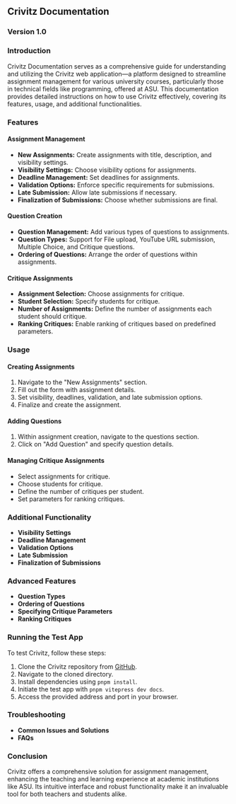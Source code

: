 ## Crivitz Documentation
### Version 1.0

### Introduction
Crivitz Documentation serves as a comprehensive guide for understanding and utilizing the Crivitz web application—a platform designed to streamline assignment management for various university courses, particularly those in technical fields like programming, offered at ASU. This documentation provides detailed instructions on how to use Crivitz effectively, covering its features, usage, and additional functionalities.

### Features
#### Assignment Management
- **New Assignments:** Create assignments with title, description, and visibility settings.
- **Visibility Settings:** Choose visibility options for assignments.
- **Deadline Management:** Set deadlines for assignments.
- **Validation Options:** Enforce specific requirements for submissions.
- **Late Submission:** Allow late submissions if necessary.
- **Finalization of Submissions:** Choose whether submissions are final.

#### Question Creation
- **Question Management:** Add various types of questions to assignments.
- **Question Types:** Support for File upload, YouTube URL submission, Multiple Choice, and Critique questions.
- **Ordering of Questions:** Arrange the order of questions within assignments.

#### Critique Assignments
- **Assignment Selection:** Choose assignments for critique.
- **Student Selection:** Specify students for critique.
- **Number of Assignments:** Define the number of assignments each student should critique.
- **Ranking Critiques:** Enable ranking of critiques based on predefined parameters.

### Usage
#### Creating Assignments
1. Navigate to the "New Assignments" section.
2. Fill out the form with assignment details.
3. Set visibility, deadlines, validation, and late submission options.
4. Finalize and create the assignment.

#### Adding Questions
1. Within assignment creation, navigate to the questions section.
2. Click on "Add Question" and specify question details.

#### Managing Critique Assignments
- Select assignments for critique.
- Choose students for critique.
- Define the number of critiques per student.
- Set parameters for ranking critiques.

### Additional Functionality
- **Visibility Settings**
- **Deadline Management**
- **Validation Options**
- **Late Submission**
- **Finalization of Submissions**

### Advanced Features
- **Question Types**
- **Ordering of Questions**
- **Specifying Critique Parameters**
- **Ranking Critiques**

### Running the Test App
To test Crivitz, follow these steps:
1. Clone the Crivitz repository from [GitHub](https://github.com/jmarovi/Crivitz).
2. Navigate to the cloned directory.
3. Install dependencies using `pnpm install`.
4. Initiate the test app with `pnpm vitepress dev docs`.
5. Access the provided address and port in your browser.

### Troubleshooting
- **Common Issues and Solutions**
- **FAQs**

### Conclusion
Crivitz offers a comprehensive solution for assignment management, enhancing the teaching and learning experience at academic institutions like ASU. Its intuitive interface and robust functionality make it an invaluable tool for both teachers and students alike.
